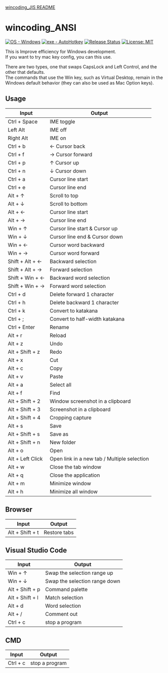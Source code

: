 [wincoding_JIS README](https://github.com/su-pull/wincoding/blob/main/README_JIS.md)

# wincoding_ANSI

[![OS - Windows](https://img.shields.io/badge/OS-Windows-lightblue?logo=windows&logoColor=white)](https://www.microsoft.com/ "Go to Microsoft homepage") [![exe - AutoHotkey](https://img.shields.io/badge/exe-AutoHotkey-lightblue)](https://www.autohotkey.com/ "Go to AutoHotkey")
[![Release Status](https://img.shields.io/github/release/su-pull/wincoding?color=lightblue)](https://github.com/su-pull/wincoding/releases/latest)
[![License: MIT](https://img.shields.io/badge/License-MIT-lightblue)](https://opensource.org/licenses/MIT)

This is Improve efficiency for Windows development.  
If you want to try mac key config, you can this use.

There are two types, one that swaps CapsLock and Left Control, and the other that defaults.  
The commands that use the Win key, such as Virtual Desktop, remain in the Windows default behavior (they can also be used as Mac Option keys).

## Usage

| Input            | Output                                      |
| ---------------- | ------------------------------------------- |
| Ctrl + Space     | IME toggle                                  |
| Left Alt         | IME off                                     |
| Right Alt        | IME on                                      |
| Ctrl + b         | ← Cursor back                               |
| Ctrl + f         | → Cursor forward                            |
| Ctrl + p         | ↑ Cursor up                                 |
| Ctrl + n         | ↓ Cursor down                               |
| Ctrl + a         | Cursor line start                           |
| Ctrl + e         | Cursor line end                             |
| Alt + ↑          | Scroll to top                               |
| Alt + ↓          | Scroll to bottom                            |
| Alt + ←          | Cursor line start                           |
| Alt + →          | Cursor line end                             |
| Win + ↑          | Cursor line start & Cursor up               |
| Win + ↓          | Cursor line end & Cursor down               |
| Win + ←          | Cursor word backward                        |
| Win + →          | Cursor word forward                         |
| Shift + Alt + ←  | Backward selection                          |
| Shift + Alt + →  | Forward selection                           |
| Shift + Win + ←  | Backward word selection                     |
| Shift + Win + →  | Forward word selection                      |
| Ctrl + d         | Delete forward 1 character                  |
| Ctrl + h         | Delete backward 1 character                 |
| Ctrl + k         | Convert to katakana                         |
| Ctrl + ;         | Convert to half-width katakana              |
| Ctrl + Enter     | Rename                                      |
| Alt + r          | Reload                                      |
| Alt + z          | Undo                                        |
| Alt + Shift + z  | Redo                                        |
| Alt + x          | Cut                                         |
| Alt + c          | Copy                                        |
| Alt + v          | Paste                                       |
| Alt + a          | Select all                                  |
| Alt + f          | Find                                        |
| Alt + Shift + 2  | Window screenshot in a clipboard            |
| Alt + Shift + 3  | Screenshot in a clipboard                   |
| Alt + Shift + 4  | Cropping capture                            |
| Alt + s          | Save                                        |
| Alt + Shift + s  | Save as                                     |
| Alt + Shift + n  | New folder                                  |
| Alt + o          | Open                                        |
| Alt + Left Click | Open link in a new tab / Multiple selection |
| Alt + w          | Close the tab window                        |
| Alt + q          | Close the application                       |
| Alt + m          | Minimize window                             |
| Alt + h          | Minimize all window                         |

## Browser

| Input           | Output       |
| --------------- | ------------ |
| Alt + Shift + t | Restore tabs |

## Visual Studio Code

| Input           | Output                        |
| --------------- | ----------------------------- |
| Win + ↑         | Swap the selection range up   |
| Win + ↓         | Swap the selection range down |
| Alt + Shift + p | Command palette               |
| Alt + Shift + l | Match selection               |
| Alt + d         | Word selection                |
| Alt + /         | Comment out                   |
| Ctrl + c        | stop a program                |

## CMD

| Input    | Output         |
| -------- | -------------- |
| Ctrl + c | stop a program |
